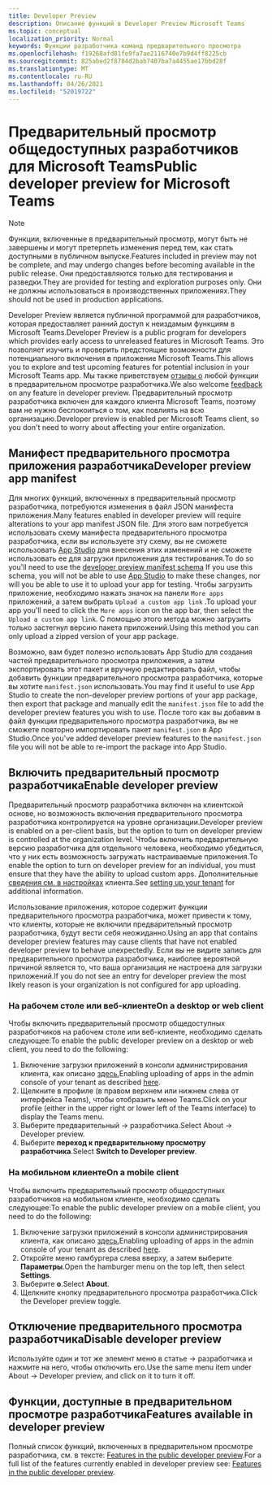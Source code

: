 ```yaml
---
title: Developer Preview
description: Описание функций в Developer Preview Microsoft Teams
ms.topic: conceptual
localization_priority: Normal
keywords: Функции разработчика команд предварительного просмотра
ms.openlocfilehash: f19268afd81fe9fa7ae2116740e7b9d4ff8225cb
ms.sourcegitcommit: 825abed2f8784d2bab7407ba7a4455ae17bbd28f
ms.translationtype: MT
ms.contentlocale: ru-RU
ms.lasthandoff: 04/26/2021
ms.locfileid: "52019722"
---
```

# <a name="public-developer-preview-for-microsoft-teams"></a><span data-ttu-id="a464d-104">Предварительный просмотр общедоступных разработчиков для Microsoft Teams</span><span class="sxs-lookup"><span data-stu-id="a464d-104">Public developer preview for Microsoft Teams</span></span>

>[!NOTE]
><span data-ttu-id="a464d-105">Функции, включенные в предварительный просмотр, могут быть не завершены и могут претерпеть изменения перед тем, как стать доступными в публичном выпуске.</span><span class="sxs-lookup"><span data-stu-id="a464d-105">Features included in preview may not be complete, and may undergo changes before becoming available in the public release.</span></span> <span data-ttu-id="a464d-106">Они предоставляются только для тестирования и разведки.</span><span class="sxs-lookup"><span data-stu-id="a464d-106">They are provided for testing and exploration purposes only.</span></span> <span data-ttu-id="a464d-107">Они не должны использоваться в производственных приложениях.</span><span class="sxs-lookup"><span data-stu-id="a464d-107">They should not be used in production applications.</span></span>

<span data-ttu-id="a464d-108">Developer Preview является публичной программой для разработчиков, которая предоставляет ранний доступ к неиздамым функциям в Microsoft Teams.</span><span class="sxs-lookup"><span data-stu-id="a464d-108">Developer Preview is a public program for developers which provides early access to unreleased features in Microsoft Teams.</span></span> <span data-ttu-id="a464d-109">Это позволяет изучить и проверить предстоящие возможности для потенциального включения в приложение Microsoft Teams.</span><span class="sxs-lookup"><span data-stu-id="a464d-109">This allows you to explore and test upcoming features for potential inclusion in your Microsoft Teams app.</span></span> <span data-ttu-id="a464d-110">Мы также приветствуем [отзывы о](~/feedback.md) любой функции в предварительном просмотре разработчика.</span><span class="sxs-lookup"><span data-stu-id="a464d-110">We also welcome [feedback](~/feedback.md) on any feature in developer preview.</span></span> <span data-ttu-id="a464d-111">Предварительный просмотр разработчика включен для каждого клиента Microsoft Teams, поэтому вам не нужно беспокоиться о том, как повлиять на всю организацию.</span><span class="sxs-lookup"><span data-stu-id="a464d-111">Developer preview is enabled per Microsoft Teams client, so you don't need to worry about affecting your entire organization.</span></span>

## <a name="developer-preview-app-manifest"></a><span data-ttu-id="a464d-112">Манифест предварительного просмотра приложения разработчика</span><span class="sxs-lookup"><span data-stu-id="a464d-112">Developer preview app manifest</span></span>

<span data-ttu-id="a464d-113">Для многих функций, включенных в предварительный просмотр разработчика, потребуются изменения в файл JSON манифеста приложения.</span><span class="sxs-lookup"><span data-stu-id="a464d-113">Many features enabled in developer preview will require alterations to your app manifest JSON file.</span></span> <span data-ttu-id="a464d-114">Для этого вам потребуется использовать [](~/resources/schema/manifest-schema-dev-preview.md) схему манифеста предварительного просмотра разработчика, если вы используете эту схему, вы не сможете использовать [App Studio](~/concepts/build-and-test/app-studio-overview.md) для внесения этих изменений и не сможете использовать ее для загрузки приложения для тестирования.</span><span class="sxs-lookup"><span data-stu-id="a464d-114">To do so you'll need to use the [developer preview manifest schema](~/resources/schema/manifest-schema-dev-preview.md) If you use this schema, you will not be able to use [App Studio](~/concepts/build-and-test/app-studio-overview.md) to make these changes, nor will you be able to use it to upload your app for testing.</span></span> <span data-ttu-id="a464d-115">Чтобы загрузить приложение, необходимо нажать значок на панели `More apps` приложений, а затем выбрать `Upload a custom app link` .</span><span class="sxs-lookup"><span data-stu-id="a464d-115">To upload your app you'll need to click the `More apps` icon on the app bar, then select the `Upload a custom app link`.</span></span> <span data-ttu-id="a464d-116">С помощью этого метода можно загрузить только застегнул версию пакета приложений.</span><span class="sxs-lookup"><span data-stu-id="a464d-116">Using this method you can only upload a zipped version of your app package.</span></span>

<span data-ttu-id="a464d-117">Возможно, вам будет полезно использовать App Studio для создания частей предварительного просмотра приложения, а затем экспортировать этот пакет и вручную редактировать файл, чтобы добавить функции предварительного просмотра разработчика, которые вы хотите `manifest.json` использовать.</span><span class="sxs-lookup"><span data-stu-id="a464d-117">You may find it useful to use App Studio to create the non-developer preview portions of your app package, then export that package and manually edit the `manifest.json` file to add the developer preview features you wish to use.</span></span> <span data-ttu-id="a464d-118">После того как вы добавим в файл функции предварительного просмотра разработчика, вы не сможете повторно импортировать пакет `manifest.json` в App Studio.</span><span class="sxs-lookup"><span data-stu-id="a464d-118">Once you've added developer preview features to the `manifest.json` file you will not be able to re-import the package into App Studio.</span></span>

## <a name="enable-developer-preview"></a><span data-ttu-id="a464d-119">Включить предварительный просмотр разработчика</span><span class="sxs-lookup"><span data-stu-id="a464d-119">Enable developer preview</span></span>

<span data-ttu-id="a464d-120">Предварительный просмотр разработчика включен на клиентской основе, но возможность включения предварительного просмотра разработчика контролируется на уровне организации.</span><span class="sxs-lookup"><span data-stu-id="a464d-120">Developer preview is enabled on a per-client basis, but the option to turn on developer preview is controlled at the organization level.</span></span> <span data-ttu-id="a464d-121">Чтобы включить предварительную версию разработчика для отдельного человека, необходимо убедиться, что у них есть возможность загружать настраиваемые приложения.</span><span class="sxs-lookup"><span data-stu-id="a464d-121">To enable the option to turn on developer preview for an individual, you must ensure that they have the ability to upload custom apps.</span></span> <span data-ttu-id="a464d-122">Дополнительные [сведения см. в настройках](~/concepts/build-and-test/prepare-your-o365-tenant.md) клиента.</span><span class="sxs-lookup"><span data-stu-id="a464d-122">See [setting up your tenant](~/concepts/build-and-test/prepare-your-o365-tenant.md) for additional information.</span></span>

<span data-ttu-id="a464d-123">Использование приложения, которое содержит функции предварительного просмотра разработчика, может привести к тому, что клиенты, которые не включили предварительный просмотр разработчика, будут вести себя неожиданно.</span><span class="sxs-lookup"><span data-stu-id="a464d-123">Using an app that contains developer preview features may cause clients that have not enabled developer preview to behave unexpectedly.</span></span> <span data-ttu-id="a464d-124">Если вы не видите запись для предварительного просмотра разработчика, наиболее вероятной причиной является то, что ваша организация не настроена для загрузки приложений.</span><span class="sxs-lookup"><span data-stu-id="a464d-124">If you do not see an entry for developer preview the most likely reason is your organization is not configured for app uploading.</span></span>

### <a name="on-a-desktop-or-web-client"></a><span data-ttu-id="a464d-125">На рабочем столе или веб-клиенте</span><span class="sxs-lookup"><span data-stu-id="a464d-125">On a desktop or web client</span></span>

<span data-ttu-id="a464d-126">Чтобы включить предварительный просмотр общедоступных разработчиков на рабочем столе или веб-клиенте, необходимо сделать следующее:</span><span class="sxs-lookup"><span data-stu-id="a464d-126">To enable the public developer preview on a desktop or web client, you need to do the following:</span></span>

1. <span data-ttu-id="a464d-127">Включение загрузки приложений в консоли администрирования клиента, как описано [здесь.](~/concepts/build-and-test/prepare-your-o365-tenant.md)</span><span class="sxs-lookup"><span data-stu-id="a464d-127">Enabling uploading of apps in the admin console of your tenant as described [here](~/concepts/build-and-test/prepare-your-o365-tenant.md).</span></span>
1. <span data-ttu-id="a464d-128">Щелкните в профиле (в правом верхнем или нижнем слева от интерфейса Teams), чтобы отобразить меню Teams.</span><span class="sxs-lookup"><span data-stu-id="a464d-128">Click on your profile (either in the upper right or lower left of the Teams interface) to display the Teams menu.</span></span>
1. <span data-ttu-id="a464d-129">Выберите предварительный → разработчика.</span><span class="sxs-lookup"><span data-stu-id="a464d-129">Select About → Developer preview.</span></span>
1. <span data-ttu-id="a464d-130">Выберите **переход к предварительному просмотру разработчика**.</span><span class="sxs-lookup"><span data-stu-id="a464d-130">Select **Switch to Developer preview**.</span></span>

### <a name="on-a-mobile-client"></a><span data-ttu-id="a464d-131">На мобильном клиенте</span><span class="sxs-lookup"><span data-stu-id="a464d-131">On a mobile client</span></span>

<span data-ttu-id="a464d-132">Чтобы включить предварительный просмотр общедоступных разработчиков на мобильном клиенте, необходимо сделать следующее:</span><span class="sxs-lookup"><span data-stu-id="a464d-132">To enable the public developer preview on a mobile client, you need to do the following:</span></span>

1. <span data-ttu-id="a464d-133">Включение загрузки приложений в консоли администрирования клиента, как описано [здесь.](~/concepts/build-and-test/prepare-your-o365-tenant.md)</span><span class="sxs-lookup"><span data-stu-id="a464d-133">Enabling uploading of apps in the admin console of your tenant as described [here](~/concepts/build-and-test/prepare-your-o365-tenant.md).</span></span>
1. <span data-ttu-id="a464d-134">Откройте меню гамбургера слева вверху, а затем выберите **Параметры**.</span><span class="sxs-lookup"><span data-stu-id="a464d-134">Open the hamburger menu on the top left, then select **Settings**.</span></span>
1. <span data-ttu-id="a464d-135">Выберите **о**.</span><span class="sxs-lookup"><span data-stu-id="a464d-135">Select **About**.</span></span>
1. <span data-ttu-id="a464d-136">Щелкните кнопку предварительного просмотра разработчика.</span><span class="sxs-lookup"><span data-stu-id="a464d-136">Click the Developer preview toggle.</span></span>

## <a name="disable-developer-preview"></a><span data-ttu-id="a464d-137">Отключение предварительного просмотра разработчика</span><span class="sxs-lookup"><span data-stu-id="a464d-137">Disable developer preview</span></span>

<span data-ttu-id="a464d-138">Используйте один и тот же элемент меню в статье → разработчика и нажмите на него, чтобы отключить его.</span><span class="sxs-lookup"><span data-stu-id="a464d-138">Use the same menu item under About → Developer preview, and click on it to turn it off.</span></span>

## <a name="features-available-in-developer-preview"></a><span data-ttu-id="a464d-139">Функции, доступные в предварительном просмотре разработчика</span><span class="sxs-lookup"><span data-stu-id="a464d-139">Features available in developer preview</span></span>

<span data-ttu-id="a464d-140">Полный список функций, включенных в предварительном просмотре разработчика, см. в тексте: [Features in the public developer preview](../../resources/dev-preview/developer-preview-features.md).</span><span class="sxs-lookup"><span data-stu-id="a464d-140">For a full list of the features currently enabled in developer preview see: [Features in the public developer preview](../../resources/dev-preview/developer-preview-features.md).</span></span>
